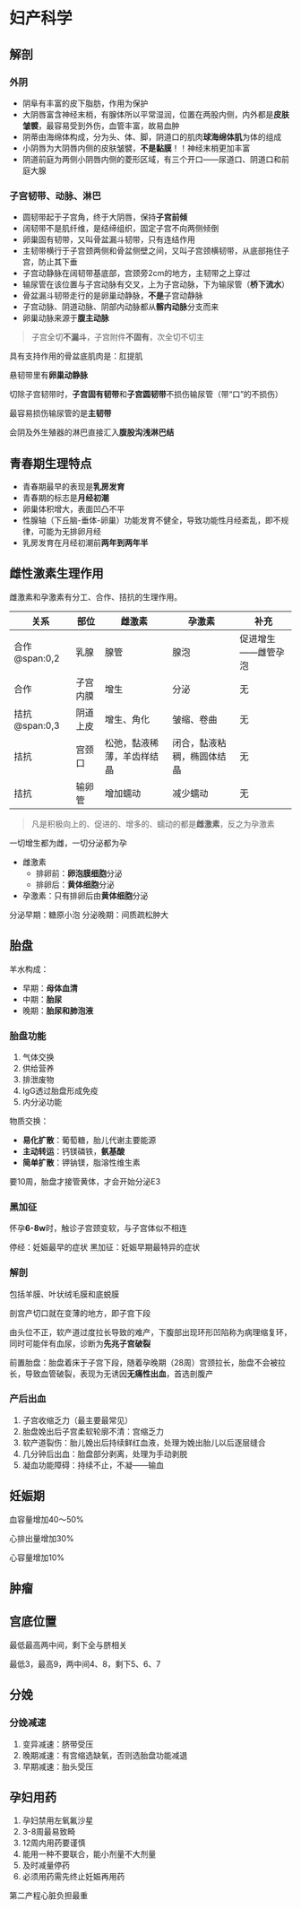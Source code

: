 # 妇产科学

## 解剖

### 外阴

- 阴阜有丰富的皮下脂肪，作用为保护
- 大阴唇富含神经末梢，有腺体所以平常湿润，位置在两股内侧，内外都是**皮肤皱襞**，最容易受到外伤，血管丰富，故易血肿
- 阴蒂由海绵体构成，分为头、体、脚，阴道口的肌肉**球海绵体肌**为体的组成
- 小阴唇为大阴唇内侧的皮肤皱襞，**不是黏膜**！！神经末梢更加丰富
- 阴道前庭为两侧小阴唇内侧的菱形区域，有三个开口——尿道口、阴道口和前庭大腺

### 子宫韧带、动脉、淋巴

- 圆韧带起于子宫角，终于大阴唇，保持**子宫前倾**
- 阔韧带不是肌纤维，是结缔组织，固定子宫不向两侧倾倒
- 卵巢固有韧带，又叫骨盆漏斗韧带，只有连结作用
- 主韧带横行于子宫颈两侧和骨盆侧壁之间，又叫子宫颈横韧带，从底部拖住子宫，防止其下垂
- 子宫动静脉在阔韧带基底部，宫颈旁2cm的地方，主韧带之上穿过
- 输尿管在该位置与子宫动脉有交叉，上为子宫动脉，下为输尿管（**桥下流水**）
- 骨盆漏斗韧带走行的是卵巢动静脉，**不是**子宫动静脉
- 子宫动脉、阴道动脉、阴部内动脉都从**髂内动脉**分支而来
- 卵巢动脉来源于**腹主动脉**

> 子宫全切**不漏斗**，子宫附件**不固有**，次全切不切主

具有支持作用的骨盆底肌肉是：肛提肌

悬韧带里有**卵巢动静脉**

切除子宫韧带时，**子宫固有韧带**和**子宫圆韧带**不损伤输尿管（带“口”的不损伤）

最容易损伤输尿管的是**主韧带**

会阴及外生殖器的淋巴直接汇入**腹股沟浅淋巴结**

## 青春期生理特点

- 青春期最早的表现是**乳房发育**
- 青春期的标志是**月经初潮**
- 卵巢体积增大，表面凹凸不平
- 性腺轴（下丘脑-垂体-卵巢）功能发育不健全，导致功能性月经紊乱，即不规律，可能为无排卵月经
- 乳房发育在月经初潮前**两年到两年半**

## 雌性激素生理作用

雌激素和孕激素有分工、合作、拮抗的生理作用。

关系|部位|雌激素|孕激素|补充
--|--|--|--|--
合作@span:0,2|乳腺|腺管|腺泡|促进增生——雌管孕泡
合作|子宫内膜|增生|分泌|无
拮抗@span:0,3|阴道上皮|增生、角化|皱缩、卷曲|无
拮抗|宫颈口|松弛，黏液稀薄，羊齿样结晶|闭合，黏液粘稠，椭圆体结晶|无
拮抗|输卵管|增加蠕动|减少蠕动|无

> 凡是积极向上的、促进的、增多的、蠕动的都是**雌激素**，反之为孕激素

一切增生都为雌，一切分泌都为孕

- 雌激素
    - 排卵前：**卵泡膜细胞**分泌
    - 排卵后：**黄体细胞**分泌
- 孕激素：只有排卵后由**黄体细胞**分泌

分泌早期：糖原小泡
分泌晚期：间质疏松肿大

## 胎盘

羊水构成：

- 早期：**母体血清**
- 中期：**胎尿**
- 晚期：**胎尿和肺泡液**

### 胎盘功能

1. 气体交换
1. 供给营养
1. 排泄废物
1. IgG透过胎盘形成免疫
1. 内分泌功能

物质交换：

- **易化扩散**：葡萄糖，胎儿代谢主要能源
- **主动转运**：钙镁磷铁，**氨基酸**
- **简单扩散**：钾钠镁，脂溶性维生素

要10周，胎盘才接管黄体，才会开始分泌E3

### 黑加征

怀孕**6-8w**时，触诊子宫颈变软，与子宫体似不相连

停经：妊娠最早的症状
黑加征：妊娠早期最特异的症状

### 解剖

包括羊膜、叶状绒毛膜和底蜕膜

剖宫产切口就在变薄的地方，即子宫下段

由头位不正，软产道过度拉长导致的难产，下腹部出现环形凹陷称为病理缩复环，同时可能伴有血尿，诊断为**先兆子宫破裂**

前置胎盘：胎盘着床于子宫下段，随着孕晚期（28周）宫颈拉长，胎盘不会被拉长，导致血管破裂，表现为无诱因**无痛性出血**，首选剖腹产

### 产后出血

1. 子宫收缩乏力（最主要最常见）
1. 胎盘娩出后子宫柔软轮廓不清：宫缩乏力
1. 软产道裂伤：胎儿娩出后持续鲜红血液，处理为娩出胎儿以后逐层缝合
1. 几分钟后出血：胎盘部分剥离，处理为手动剥脱
1. 凝血功能障碍：持续不止，不凝——输血

## 妊娠期

血容量增加40～50%

心排出量增加30%

心容量增加10%

## 肿瘤


## 宫底位置

最低最高两中间，剩下全与脐相关

最低3，最高9，两中间4、8，剩下5、6、7

## 分娩

### 分娩减速

1. 变异减速：脐带受压
1. 晚期减速：有宫缩选缺氧，否则选胎盘功能减退
1. 早期减速：胎头受压

## 孕妇用药

1. 孕妇禁用左氧氟沙星
1. 3-8周最易致畸
1. 12周内用药要谨慎
1. 能用一种不要联合，能小剂量不大剂量
1. 及时减量停药
1. 必须用药需先终止妊娠再用药

第二产程心脏负担最重
